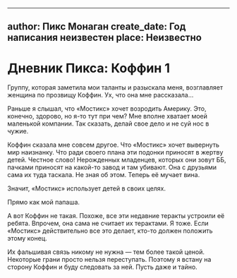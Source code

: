 
---
author: Пикс Монаган
create_date: Год написания неизвестен
place: Неизвестно
---

# Дневник Пикса: Коффин 1


Группу, которая заметила мои таланты и разыскала меня, возглавляет женщина по прозвищу Коффин. Ух, что она мне рассказала...


Раньше я слышал, что «Мостикс» хочет возродить Америку. Это, конечно, здорово, но я-то тут при чем? Мне вполне хватает моей маленькой компании. Так сказать, делай свое дело и не суй нос в чужие.


Коффин сказала мне совсем другое. Что «Мостикс» хочет вывернуть мир наизнанку. Что ради своего плана эти подонки приносят в жертву детей. Честное слово! Нерожденных младенцев, которых они зовут ББ, пачками приносят на какой-то завод и там убивают. Она с друзьями сама их туда таскала. Не зная об этом. Теперь её мучает вина.


Значит, «Мостикс» использует детей в своих целях.


Прямо как мой папаша.


А вот Коффин не такая. Похоже, все эти недавние теракты устроили её ребята. Впрочем, она сама не считает их терактами. Я тоже. Если «Мостикс» действительно все это делает, кто-то должен положить этому конец.


Их фальшивая связь никому не нужна — тем более такой ценой. Некоторые грани просто нельзя переступать. Поэтому я встану на сторону Коффин и буду следовать за ней. Пусть даже и тайно.




